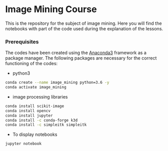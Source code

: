# Image Mining Course

This is the repository for the subject of image mining. Here you will find the notebooks with part of the code used during the explanation of the lessons.

### Prerequisites

The codes have been created using the [Anaconda3](https://www.anaconda.com/distribution/) framework as a package manager. The following packages are necessary for the correct functioning of the codes:

* python3
```sh
conda create --name image_mining python=3.6 -y
conda activate image_mining
```

* image processing libraries
```sh
conda install scikit-image
conda install opencv
conda install jupyter
conda install -c conda-forge k3d
conda install -c simpleitk simpleitk
```

* To display notebooks
```sh
jupyter notebook
```

